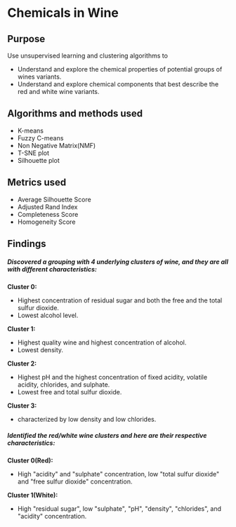 # Chemicals in Wine

## Purpose
Use unsupervised learning and clustering algorithms to
  
- Understand and explore the chemical properties of potential groups of wines variants.
- Understand and explore chemical components that best describe the red and white wine variants.

## Algorithms and methods used
- K-means
- Fuzzy C-means
- Non Negative Matrix(NMF)
- T-SNE plot
- Silhouette plot

## Metrics used
- Average Silhouette Score
- Adjusted Rand Index	
- Completeness Score	
- Homogeneity Score

## Findings
##### *Discovered a grouping with 4 underlying clusters of wine, and they are all with different characteristics:*
**Cluster 0:**
- Highest concentration of residual sugar and both the free and the total sulfur dioxide.
- Lowest alcohol level.

**Cluster 1:**
- Highest quality wine and highest concentration of alcohol.
- Lowest density. 

**Cluster 2:**
- Highest pH and the highest concentration of fixed acidity, volatile acidity, chlorides, and sulphate.
- Lowest free and total sulfur dioxide.

**Cluster 3:**
- characterized by low density and low chlorides.

##### *Identified the red/white wine clusters and here are their respective characteristics:*

**Cluster 0(Red):**
- High "acidity" and "sulphate" concentration, low "total sulfur dioxide" and "free sulfur dioxide" concentration.


**Cluster 1(White):**
- High "residual sugar", low "sulphate", "pH", "density", "chlorides", and "acidity" concentration. 
